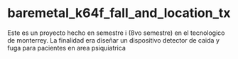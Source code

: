 # baremetal_k64f_fall_and_location_tx
Este es un proyecto hecho en semestre i (8vo semestre) en el tecnologico de monterrey. La finalidad era diseñar un dispositivo detector de caida y fuga para pacientes en area psiquiatrica
